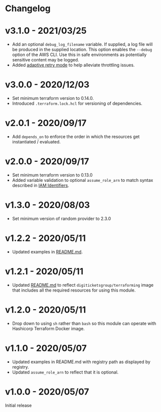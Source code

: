 # Changelog

# v3.1.0 - 2021/03/25

- Add an optional `debug_log_filename` variable. If supplied, a log file will be produced in the supplied location. This
  option enables the `--debug` option of the AWS CLI. Use this in safe environments as potentially sensitive content may
  be logged.
- Added [adaptive retry mode](https://docs.aws.amazon.com/cli/latest/userguide/cli-configure-retries.html#cli-usage-retries-modes-adaptive)
  to help alleviate throttling issues.

# v3.0.0 - 2020/12/03

- Set minimum terraform version to 0.14.0.
- Introduced `.terraform.lock.hcl` for versioning of dependencies.

# v2.0.1 - 2020/09/17

- Add `depends_on` to enforce the order in which the resources get instantiated / evaluated.

# v2.0.0 - 2020/09/17

- Set minimum terraform version to 0.13.0
- Added variable validation to optional `assume_role_arn` to match syntax described in
  [IAM Identifiers](https://docs.aws.amazon.com/IAM/latest/UserGuide/reference_identifiers.html).

# v1.3.0 - 2020/08/03

- Set minimum version of random provider to 2.3.0

# v1.2.2 - 2020/05/11

- Updated examples in [README.md](README.md).

# v1.2.1 - 2020/05/11

- Updated [README.md](README.md) to reflect `digiticketsgroup/terraforming` image that includes all the required
  resources for using this module.

# v1.2.0 - 2020/05/11

- Drop down to using `sh` rather than `bash` so this module can operate with Hashicorp Terraform Docker image.

# v1.1.0 - 2020/05/07

- Updated examples in README.md with registry path as displayed by registry.
- Updated `assume_role_arn` to reflect that it is optional.

# v1.0.0 - 2020/05/07
Initial release

